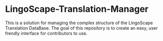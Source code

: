 # LingoScape-Translation-Manager
This is a solution for managing the complex structure of the LingoScape Translation DataBase. The goal of this repository is to create an easy, user frendly interface for contributors to use. 
